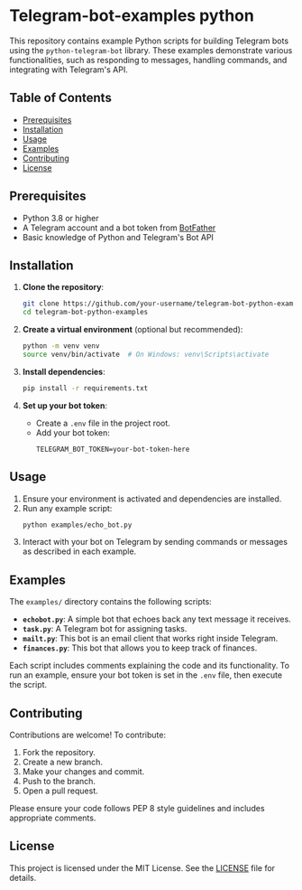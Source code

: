 # Telegram-bot-examples python

This repository contains example Python scripts for building Telegram bots using the `python-telegram-bot` library. These examples demonstrate various functionalities, such as responding to messages, handling commands, and integrating with Telegram's API.

## Table of Contents

- [Prerequisites](#prerequisites)
- [Installation](#installation)
- [Usage](#usage)
- [Examples](#examples)
- [Contributing](#contributing)
- [License](#license)

## Prerequisites
- Python 3.8 or higher
- A Telegram account and a bot token from [BotFather](https://t.me/BotFather)
- Basic knowledge of Python and Telegram's Bot API

## Installation
1. **Clone the repository**:
   ```bash
   git clone https://github.com/your-username/telegram-bot-python-examples.git
   cd telegram-bot-python-examples
   ```

2. **Create a virtual environment** (optional but recommended):
   ```bash
   python -m venv venv
   source venv/bin/activate  # On Windows: venv\Scripts\activate
   ```

3. **Install dependencies**:
   ```bash
   pip install -r requirements.txt
   ```

4. **Set up your bot token**:
   - Create a `.env` file in the project root.
   - Add your bot token:
     ```env
     TELEGRAM_BOT_TOKEN=your-bot-token-here
     ```

## Usage
1. Ensure your environment is activated and dependencies are installed.
2. Run any example script:
   ```bash
   python examples/echo_bot.py
   ```
3. Interact with your bot on Telegram by sending commands or messages as described in each example.

## Examples
The `examples/` directory contains the following scripts:
- **`echobot.py`**: A simple bot that echoes back any text message it receives.
- **`task.py`**: A Telegram bot for assigning tasks.
- **`mailt.py`**: This bot is an email client that works right inside Telegram.
- **`finances.py`**:  This bot that allows you to keep track of finances.

Each script includes comments explaining the code and its functionality. To run an example, ensure your bot token is set in the `.env` file, then execute the script.

## Contributing
Contributions are welcome! To contribute:
1. Fork the repository.
2. Create a new branch.
3. Make your changes and commit.
4. Push to the branch.
5. Open a pull request.

Please ensure your code follows PEP 8 style guidelines and includes appropriate comments.

## License
This project is licensed under the MIT License. See the [LICENSE](LICENSE) file for details.
